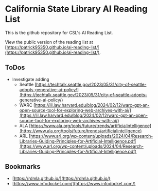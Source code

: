 # California State Library AI Reading List

This is the github repository for CSL's AI Reading List.

View the public version of the reading list at [https://patrick95350.github.io/ai-reading-list/](https://patrick95350.github.io/ai-reading-list/).

## ToDos

* Investigate adding
  * Seattle [https://techtalk.seattle.gov/2023/05/31/city-of-seattle-adopts-generative-ai-policy/](https://techtalk.seattle.gov/2023/05/31/city-of-seattle-adopts-generative-ai-policy/)
  * WARC [https://lil.law.harvard.edu/blog/2024/02/12/warc-gpt-an-open-source-tool-for-exploring-web-archives-with-ai/](https://lil.law.harvard.edu/blog/2024/02/12/warc-gpt-an-open-source-tool-for-exploring-web-archives-with-ai/)
  * ALA [https://www.ala.org/tools/future/trends/artificialintelligence](https://www.ala.org/tools/future/trends/artificialintelligence)
  * ARL [https://www.arl.org/wp-content/uploads/2024/04/Research-Libraries-Guiding-Principles-for-Artificial-Intelligence.pdf](https://www.arl.org/wp-content/uploads/2024/04/Research-Libraries-Guiding-Principles-for-Artificial-Intelligence.pdf)

## Bookmarks

* [https://rdmla.github.io/](https://rdmla.github.io/)
* [https://www.infodocket.com/](https://www.infodocket.com/)
